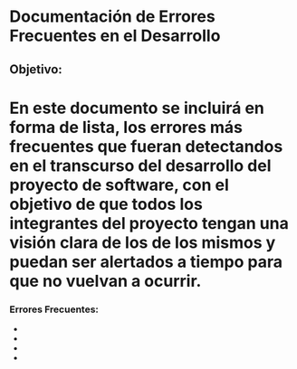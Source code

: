 # Documentación de Errores Frecuentes en el Desarrollo
## Objetivo:

En este documento se incluirá en forma de lista, los errores más frecuentes que fueran detectandos en el transcurso del desarrollo del proyecto de software, con el objetivo de que todos los integrantes del proyecto tengan una visión clara de los de los mismos y puedan ser alertados a tiempo para que no vuelvan a ocurrir.
=======
### Errores Frecuentes:

- 
-
-
-
